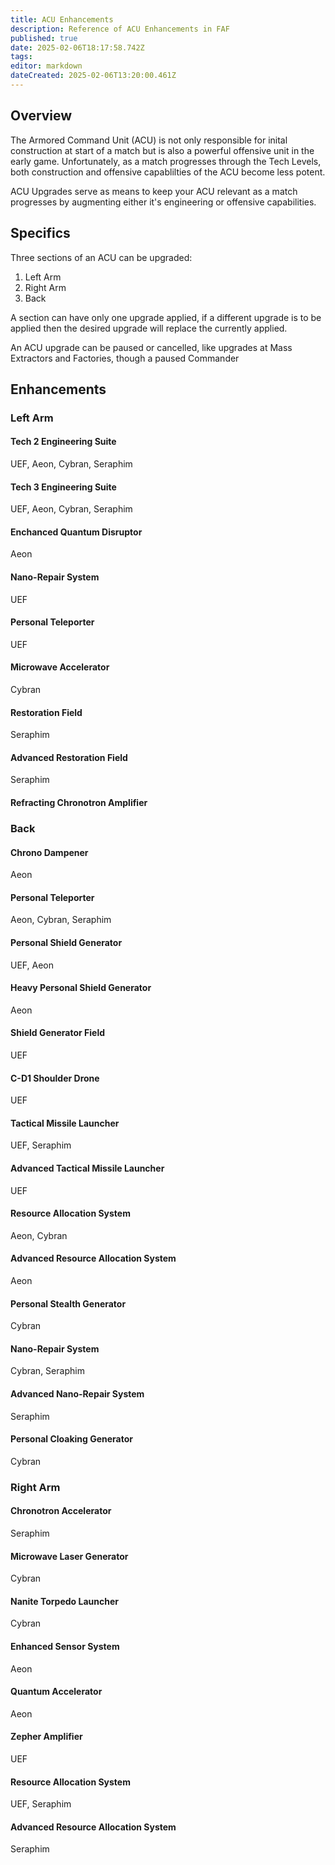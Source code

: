 ```yaml
---
title: ACU Enhancements
description: Reference of ACU Enhancements in FAF
published: true
date: 2025-02-06T18:17:58.742Z
tags: 
editor: markdown
dateCreated: 2025-02-06T13:20:00.461Z
---
```


## Overview
The Armored Command Unit (ACU) is not only responsible for inital construction at start of a match but is also a powerful offensive unit in the early game. Unfortunately, as a match progresses through the Tech Levels, both construction and offensive capablilties of the ACU become less potent.

ACU Upgrades serve as means to keep your ACU relevant as a match progresses by augmenting either it's engineering or offensive capabilities.

## Specifics

Three sections of an ACU can be upgraded:
1. Left Arm
2. Right Arm
3. Back

A section can have only one upgrade applied, if a different upgrade is to be applied then the desired upgrade will replace the currently applied.

An ACU upgrade can be paused or cancelled, like upgrades at Mass Extractors and Factories, though a paused Commander

## Enhancements

### Left Arm
#### Tech 2 Engineering Suite

UEF, Aeon, Cybran, Seraphim

#### Tech 3 Engineering Suite

UEF, Aeon, Cybran, Seraphim

#### Enchanced Quantum Disruptor

Aeon

#### Nano-Repair System

UEF

#### Personal Teleporter

UEF

#### Microwave Accelerator
Cybran

#### Restoration Field
Seraphim

#### Advanced Restoration Field
Seraphim

#### Refracting Chronotron Amplifier

### Back

#### Chrono Dampener

Aeon

#### Personal Teleporter

Aeon, Cybran, Seraphim

#### Personal Shield Generator

UEF, Aeon

#### Heavy Personal Shield Generator

Aeon

#### Shield Generator Field

UEF

#### C-D1 Shoulder Drone

UEF

#### Tactical Missile Launcher

UEF, Seraphim

#### Advanced Tactical Missile Launcher

UEF

#### Resource Allocation System

Aeon, Cybran

#### Advanced Resource Allocation System

Aeon

#### Personal Stealth Generator
Cybran

#### Nano-Repair System

Cybran, Seraphim

#### Advanced Nano-Repair System

Seraphim

#### Personal Cloaking Generator
Cybran

### Right Arm

#### Chronotron Accelerator
Seraphim

#### Microwave Laser Generator

Cybran

#### Nanite Torpedo Launcher

Cybran

#### Enhanced Sensor System

Aeon

#### Quantum Accelerator

Aeon

#### Zepher Amplifier

UEF

#### Resource Allocation System

UEF, Seraphim

#### Advanced Resource Allocation System

Seraphim